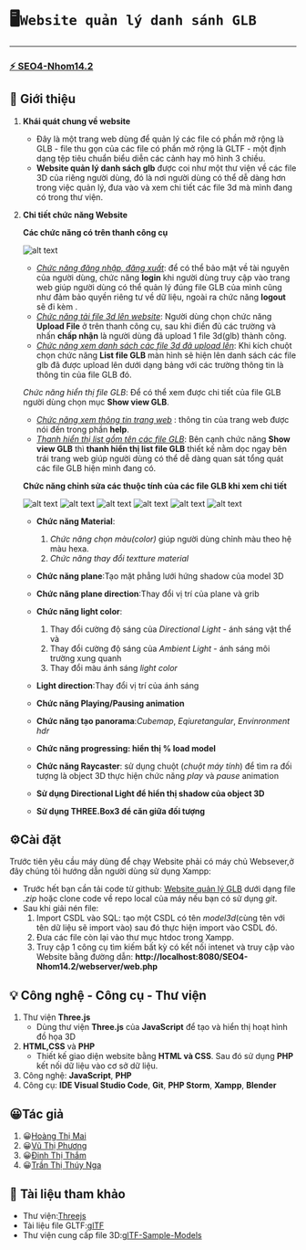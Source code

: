 # 🖥``` Website quản lý danh sánh GLB ```
------------
### [⚡ SEO4-Nhom14.2](https://github.com/phuongvu0909/SEO4-Nhom14.2)

## 🧾 Giới thiệu

1. **Khái quát chung về website**

    * Đây là một trang web dùng để quản lý các file có phần mở rộng là GLB - file thu gọn của các file có phần mở rộng là GLTF - một định dạng tệp tiêu chuẩn biểu diễn các cảnh hay mô hình 3 chiều.
    * **Website quản lý danh sách glb** được coi như một thư viện về các file 3D của riêng người dùng, đó là nơi người dùng có thể dễ dàng hơn trong việc quản lý, đưa vào và xem chi tiết các file 3d mà mình đang có trong thư viện.

2. **Chi tiết chức năng Website**

    <!-- * Bạn có thể upload một hay nhiều file 3D (file.*glb*) lên Website của chúng tôi
    * Bạn có thể xem chi tiết từng file 3D như :Mã sản phẩm,tên sản phẩm, kích thước, danh sách animation, tốc độ animation...
    * Bạn có thể xóa 1 hay nhiều file.*glb* khi có nhu cầu. -->
    **Các chức năng có trên thanh công cụ**
    
    ![alt text](https://media.giphy.com/media/dI0LDwHovUHQ4mOc2l/giphy.gif)
    
    * [*Chức năng đăng nhập, đăng xuất*](https://github.com/phuongvu0909/SEO4-Nhom14.2/blob/readme/Functional%20images/login.png): để có thể bảo mật về tài nguyên của người dùng, chức năng **login** khi người dùng truy cập vào trang web giúp người dùng có thể quản lý đúng file GLB của mình cũng như đảm bảo quyền riêng tư về dữ liệu, ngoài ra chức năng **logout** sẽ đi kèm .
    * [*Chức năng tải file 3d lên website*](https://github.com/phuongvu0909/SEO4-Nhom14.2/blob/readme/Functional%20images/upload.png): Người dùng chọn chức năng **Upload File** ở trên thanh công cụ, sau khi điền đủ các trường và nhấn **chấp nhận** là người dùng đã upload 1 file 3d(glb) thành công.
    * [*Chức năng xem danh sách các file 3d đã upload lên*](https://github.com/phuongvu0909/SEO4-Nhom14.2/blob/readme/Functional%20images/listView.png): Khi kích chuột chọn chức năng **List file GLB** màn hình sẽ hiện lên danh sách các file glb đã được upload lên dưới dạng bảng với các trường thông tin là thông tin của file GLB đó.
    
    *Chức năng hiển thị file GLB*: Để có thể xem được chi tiết của file GLB người dùng chọn mục **Show view GLB**.
    
    * [*Chức năng xem thông tin trang web*](https://github.com/phuongvu0909/SEO4-Nhom14.2/blob/readme/Functional%20images/help.png) : thông tin của trang web được nói đến trong phần **help**.
    * [*Thanh hiển thị list gồm tên các file GLB*](https://github.com/phuongvu0909/SEO4-Nhom14.2/blob/readme/Functional%20images/thanhlist.png): Bên cạnh chức năng **Show view GLB** thì **thanh hiển thị list file GLB** thiết kế nằm dọc ngay bên trái trang web giúp người dùng có thể dễ dàng quan  sát tổng quát các file GLB hiện mình đang có.

    **Chức năng chỉnh sửa các thuộc tính của các file GLB khi xem chi tiết**
    
    
    ![alt text](https://media.giphy.com/media/spirWBgjPfer0tR8pI/giphy.gif)
    ![alt text](https://media.giphy.com/media/aoe23yAYoFO3uYGnwH/giphy.gif)
    ![alt text](https://media.giphy.com/media/WJdSwDtkfX9rUtX9YZ/giphy.gif)
    ![alt text](https://media.giphy.com/media/5jQJUnN4yiS4GWk1qa/giphy.gif)
    ![alt text](https://media.giphy.com/media/cIh36sLCVBgI64zEZS/giphy.gif)
    ![alt text](https://media.giphy.com/media/z2v8JiJNwdEOkHeJxE/giphy.gif)

    * **Chức năng Material**:
      1. *Chức năng chọn màu(color)* giúp người dùng chỉnh màu theo hệ màu hexa.
      2. *Chức năng thay đổi textture material*
     
    * **Chức năng plane**:Tạo mặt phẳng lưới hứng shadow của model 3D
   
    * **Chức năng plane direction**:Thay đổi vị trí của plane và grib
    
    * **Chức năng light color**:
      1. Thay đổi cường độ sáng của *Directional Light* - ánh sáng vật thể và 
      2. Thay đổi cường độ sáng của *Ambient Light* - ánh sáng môi trường xung quanh 
      3. Thay đổi màu ánh sáng *light color*
   
    * **Light direction**:Thay đổi vị trí của ánh sáng
  
    * **Chức năng Playing/Pausing animation**
   
    * **Chức năng tạo panorama**:*Cubemap*, *Eqiuretangular*, *Envinronment hdr*
    
    * **Chức năng progressing: hiển thị % load model**
    
    * **Chức năng Raycaster**: sử dụng chuột (*chuột máy tính*) để tìm ra đối tượng là object 3D thực hiện chức năng *play* và *pause* animation
    
    * **Sử dụng Directional Light để hiển thị shadow của object 3D**
    
    * **Sử dụng THREE.Box3 để căn giữa đối tượng**



    
## ⚙️Cài đặt
Trước tiên yêu cầu máy dùng để chạy Website phải có máy chủ Websever,ở đây chúng tôi hướng dẫn người dùng sử dụng Xampp:
* Trước hết bạn cần tải code từ github: [Website quản lý GLB](https://github.com/phuongvu0909/SEO4-Nhom14.2) dưới dạng file *.zip* hoặc clone code về repo local của máy nếu    bạn có sử dụng *git*.
* Sau khi giải nén file: 
    1. Import CSDL vào SQL: tạo một CSDL có tên *model3d*(cùng tên với tên dữ liệu sẽ import vào)
    sau đó thực hiện import vào CSDL đó.
    2. Đưa các file còn lại vào thư mục htdoc trong Xampp.
    3. Truy cập 1 công cụ tìm kiếm bất kỳ có kết nối intenet và truy cập vào Website bằng đường dẫn: **http://localhost:8080/SEO4-Nhom14.2/webserver/web.php**

## 💡 Công nghệ - Công cụ - Thư viện

1. Thư viện **Three.js** 
    - Dùng thư viện **Three.js** của **JavaScript** để tạo và hiển thị hoạt hình đồ họa 3D
2. **HTML,CSS** và **PHP**
    - Thiết kế giao diện website bằng **HTML và CSS**. Sau đó sử dụng **PHP** kết nối dữ liệu vào cơ sở dữ liệu.
3. Công nghệ:  **JavaScript**, **PHP**
4. Công cụ: **IDE Visual Studio Code**, **Git**, **PHP Storm**, **Xampp**, **Blender**

## 😀Tác giả 

1. 😀[Hoàng Thị Mai](https://github.com/kaioz11)
2. 😀[Vũ Thị Phương](https://github.com/phuongvu0909)
3. 😀[Đinh Thị Thắm](https://github.com/rubik18)
4. 😀[Trần Thị Thúy Nga](https://github.com/thuynga2705)

## 📖 Tài liệu tham khảo
- Thư viện:[Threejs](https://threejs.org)
- Tài liệu file GLTF:[glTF](https://github.com/KhronosGroup/glTF?fbclid=IwAR2JJNLGO-2ZXJbtTD5JORzMR6kjPpqRlBsxHDL3nQbXkbvBcYRC6k7raMY)
- Thư viện cung cấp file 3D:[glTF-Sample-Models](https://github.com/KhronosGroup/glTF-Sample-Models?fbclid=IwAR3hIH_-ES0hJpvrX_8A_sfI6VoF9hOwkHsCfKze5TtBeqtH-kwbZ6IFTWk)


